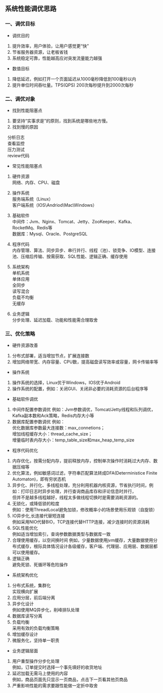 ## 系统性能调优思路

### 一、调优目标
- 调优目的
1. 提升效率，用户体验，让用户感觉更“快”
2. 节省服务器资源，让老板省钱
3. 系统稳定可靠，性能越高应对突发流量能力越强

- 数值目标
1. 降低延迟，例如打开一个页面延迟从1000毫秒降低到100毫秒以内
2. 提升单位时间吞吐量。TPS(QPS) 200次每秒提升到2000次每秒


### 二、调优对象
- 找到性能阻塞点
1. 要坚持“实事求是”的原则，找到系统是哪些地方慢。
2. 找到慢的原因  

&nbsp; 分析日志  
&nbsp; 查看监控  
&nbsp; 压力测试  
&nbsp; review代码

- 常见性能阻塞点
1. 硬件资源   
网络、内存、CPU、磁盘
2. 操作系统   
服务端系统（Linux）   
客户端系统（IOS\Andriod\Mac\Windows）
3. 基础软件  
中间件：Jvm、Nginx、Tomcat、Jetty、ZooKeeper、Kafka、RocketMq、Redis等   
数据库：Mysql、Oracle、PostgreSQL
4. 程序代码   
内存管理、算法、同步异步、串行并行、线程（池）、锁竞争、IO模型、连接池、压缩后传输、按需获取、SQL性能、逻辑正确、缓存使用
5. 系统架构  
单机系统  
单体应用  
全同步  
读写混合  
负载不均衡  
无缓存

6. 业务逻辑  
分步处理、延迟加载、功能和性能需合理取舍


### 三、优化策略
- 硬件资源改善
1. 分布式部署，适当增加节点，扩展连接数
2. 增加网络带宽、内存容量、CPU数，提高磁盘读写效率或容量，网卡传输率等
- 操作系统
1. 操作系统的选择，Linux优于Windows，IOS优于Android
2. 操作系统的配置，例如：关闭GUI、关闭非必要的消耗资源的后台程序等

- 基础软件调优
1. 中间件配置参数调优
    例如：Jvm参数调优，Tomcat/Jetty线程和队列调优，Kafka副本数和Ack策略，Redis内存大小等
2. 数据库配置参数调优
    例如：   
优化数据库参数最大连接数：max_connetions；  
增加线程缓存大小：thread_cache_size；  
增量临时表内存大小：temp_table_size和max_heap_temp_size

- 程序代码优化
1. 内存优化，按需分配内存，提前释放内存，控制单次操作时消耗过大内存、数据压缩等
2. 优化算法，例如敏感词过滤，字符串匹配算法转成DFA(Deterministice Finite Automaton)，即有穷状态机
3. 异步化、并行化、多线程处理，充分利用机器内核资源，节省执行时间，例如：打印日志时异步处理，并行查询商品库存和评论信息时并行，  
但并不是越多线程越好，线程太多做线程切换时是需要消耗资源的。
4. 无锁化，或降低锁的粒度  
例如：使用ThreadLocal避免加锁，修改概率小的场景使用乐观锁（自旋锁）
5. IO异步化,长连接代替短连接  
例如采用NIO代替BIO，TCP连接代替HTTP连接，减少连接时的资源消耗
6. SQL性能优化   
例如适当增加索引，查询参数数据类型与数据库一致
7. 合理使用缓存，以空间换时间
例如，少量数据使用jvm缓存，大量数据使用分布式缓存，根际具体情况设计各级缓存，客户端、代理层、应用层、数据层都可以使用缓存。
8. 逻辑正确  
避免死锁、死循环等危险操作

- 系统架构优化
1. 分布式系统，集群化  
实现横向扩展
2. 应用分层，前后端分离
3. 异步化设计  
例如使用MQ异步化，削峰排队处理
4. 数据库读写分离
5. 负载均衡  
采用有效的负载均衡策略
6. 增加缓存设计
7. 微服务化，坚持单一职责

- 业务逻辑层面  

1. 用户重型操作分步化处理  
例如，订单提交时选择一个事先填好的收货地址
2. 延迟加载无需马上使用的内容  
例如，商品页面先只显示一页商品，点击下一页看其他页商品
3. 严重影响性能的需求要跟性能做一定折中取舍







